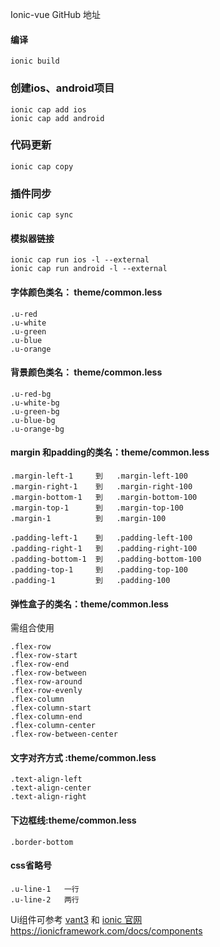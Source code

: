 Ionic-vue GitHub 地址

#### 编译

```
ionic build
```

### 创建ios、android项目
```
ionic cap add ios
ionic cap add android
```

### 代码更新
```
ionic cap copy
```

### 插件同步
```
ionic cap sync
```

#### 模拟器链接
```
ionic cap run ios -l --external
ionic cap run android -l --external
```

#### 字体颜色类名： theme/common.less
```
.u-red 
.u-white
.u-green
.u-blue
.u-orange
```

#### 背景颜色类名： theme/common.less
```
.u-red-bg 
.u-white-bg
.u-green-bg
.u-blue-bg
.u-orange-bg
```

#### margin 和padding的类名：theme/common.less
```
.margin-left-1     到   .margin-left-100
.margin-right-1    到   .margin-right-100
.margin-bottom-1   到   .margin-bottom-100
.margin-top-1      到   .margin-top-100
.margin-1          到   .margin-100

.padding-left-1    到   .padding-left-100
.padding-right-1   到   .padding-right-100
.padding-bottom-1  到   .padding-bottom-100
.padding-top-1     到   .padding-top-100
.padding-1         到   .padding-100
```

#### 弹性盒子的类名：theme/common.less
需组合使用

```
.flex-row
.flex-row-start
.flex-row-end
.flex-row-between
.flex-row-around
.flex-row-evenly
.flex-column
.flex-column-start
.flex-column-end
.flex-column-center
.flex-row-between-center
```

#### 文字对齐方式 :theme/common.less
```
.text-align-left
.text-align-center
.text-align-right
```


#### 下边框线:theme/common.less
```
.border-bottom
```

#### css省略号
```
.u-line-1   一行
.u-line-2   两行
```


Ui组件可参考 [vant3](https://vant-contrib.gitee.io/vant/next/#/zh-CN) 和  [ionic 官网https://ionicframework.com/docs/components]()


